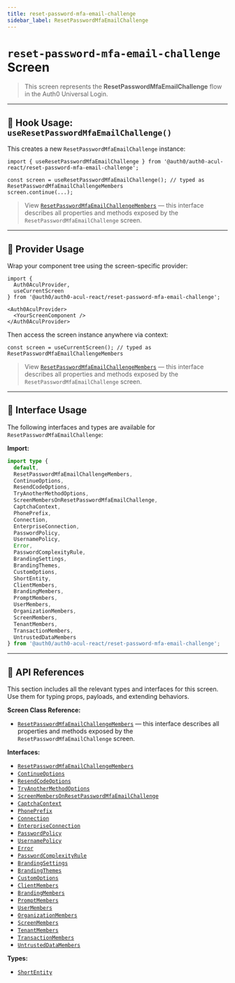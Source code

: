 ```yaml
---
title: reset-password-mfa-email-challenge
sidebar_label: ResetPasswordMfaEmailChallenge
---
```


# `reset-password-mfa-email-challenge` Screen

> This screen represents the **ResetPasswordMfaEmailChallenge** flow in the Auth0 Universal Login.

---

## 🔹 Hook Usage: `useResetPasswordMfaEmailChallenge()`

This creates a new `ResetPasswordMfaEmailChallenge` instance:

```tsx
import { useResetPasswordMfaEmailChallenge } from '@auth0/auth0-acul-react/reset-password-mfa-email-challenge';

const screen = useResetPasswordMfaEmailChallenge(); // typed as ResetPasswordMfaEmailChallengeMembers
screen.continue(...);
```

> View [`ResetPasswordMfaEmailChallengeMembers`](https://auth0.github.io/universal-login/interfaces/Classes.ResetPasswordMfaEmailChallengeMembers.html) — this interface describes all properties and methods exposed by the `ResetPasswordMfaEmailChallenge` screen.

---

## 🔹 Provider Usage

Wrap your component tree using the screen-specific provider:

```tsx
import {
  Auth0AculProvider,
  useCurrentScreen
} from '@auth0/auth0-acul-react/reset-password-mfa-email-challenge';

<Auth0AculProvider>
  <YourScreenComponent />
</Auth0AculProvider>
```

Then access the screen instance anywhere via context:

```tsx
const screen = useCurrentScreen(); // typed as ResetPasswordMfaEmailChallengeMembers
```

> View [`ResetPasswordMfaEmailChallengeMembers`](https://auth0.github.io/universal-login/interfaces/Classes.ResetPasswordMfaEmailChallengeMembers.html) — this interface describes all properties and methods exposed by the `ResetPasswordMfaEmailChallenge` screen.

---

## 🔹 Interface Usage

The following interfaces and types are available for `ResetPasswordMfaEmailChallenge`:

**Import:**

```ts
import type {
  default,
  ResetPasswordMfaEmailChallengeMembers,
  ContinueOptions,
  ResendCodeOptions,
  TryAnotherMethodOptions,
  ScreenMembersOnResetPasswordMfaEmailChallenge,
  CaptchaContext,
  PhonePrefix,
  Connection,
  EnterpriseConnection,
  PasswordPolicy,
  UsernamePolicy,
  Error,
  PasswordComplexityRule,
  BrandingSettings,
  BrandingThemes,
  CustomOptions,
  ShortEntity,
  ClientMembers,
  BrandingMembers,
  PromptMembers,
  UserMembers,
  OrganizationMembers,
  ScreenMembers,
  TenantMembers,
  TransactionMembers,
  UntrustedDataMembers
} from '@auth0/auth0-acul-react/reset-password-mfa-email-challenge';
```

---

## 🔸 API References

This section includes all the relevant types and interfaces for this screen. Use them for typing props, payloads, and extending behaviors.

**Screen Class Reference:**  
- [`ResetPasswordMfaEmailChallengeMembers`](https://auth0.github.io/universal-login/interfaces/Classes.ResetPasswordMfaEmailChallengeMembers.html) — this interface describes all properties and methods exposed by the `ResetPasswordMfaEmailChallenge` screen.

**Interfaces:**
- [`ResetPasswordMfaEmailChallengeMembers`](https://auth0.github.io/universal-login/interfaces/Classes.ResetPasswordMfaEmailChallengeMembers.html)
- [`ContinueOptions`](https://auth0.github.io/universal-login/interfaces/Classes.ContinueOptions.html)
- [`ResendCodeOptions`](https://auth0.github.io/universal-login/interfaces/Classes.ResendCodeOptions.html)
- [`TryAnotherMethodOptions`](https://auth0.github.io/universal-login/interfaces/Classes.TryAnotherMethodOptions.html)
- [`ScreenMembersOnResetPasswordMfaEmailChallenge`](https://auth0.github.io/universal-login/interfaces/Classes.ScreenMembersOnResetPasswordMfaEmailChallenge.html)
- [`CaptchaContext`](https://auth0.github.io/universal-login/interfaces/Classes.CaptchaContext.html)
- [`PhonePrefix`](https://auth0.github.io/universal-login/interfaces/Classes.PhonePrefix.html)
- [`Connection`](https://auth0.github.io/universal-login/interfaces/Classes.Connection.html)
- [`EnterpriseConnection`](https://auth0.github.io/universal-login/interfaces/Classes.EnterpriseConnection.html)
- [`PasswordPolicy`](https://auth0.github.io/universal-login/interfaces/Classes.PasswordPolicy.html)
- [`UsernamePolicy`](https://auth0.github.io/universal-login/interfaces/Classes.UsernamePolicy.html)
- [`Error`](https://auth0.github.io/universal-login/interfaces/Classes.Error.html)
- [`PasswordComplexityRule`](https://auth0.github.io/universal-login/interfaces/Classes.PasswordComplexityRule.html)
- [`BrandingSettings`](https://auth0.github.io/universal-login/interfaces/Classes.BrandingSettings.html)
- [`BrandingThemes`](https://auth0.github.io/universal-login/interfaces/Classes.BrandingThemes.html)
- [`CustomOptions`](https://auth0.github.io/universal-login/interfaces/Classes.CustomOptions.html)
- [`ClientMembers`](https://auth0.github.io/universal-login/interfaces/Classes.ClientMembers.html)
- [`BrandingMembers`](https://auth0.github.io/universal-login/interfaces/Classes.BrandingMembers.html)
- [`PromptMembers`](https://auth0.github.io/universal-login/interfaces/Classes.PromptMembers.html)
- [`UserMembers`](https://auth0.github.io/universal-login/interfaces/Classes.UserMembers.html)
- [`OrganizationMembers`](https://auth0.github.io/universal-login/interfaces/Classes.OrganizationMembers.html)
- [`ScreenMembers`](https://auth0.github.io/universal-login/interfaces/Classes.ScreenMembers.html)
- [`TenantMembers`](https://auth0.github.io/universal-login/interfaces/Classes.TenantMembers.html)
- [`TransactionMembers`](https://auth0.github.io/universal-login/interfaces/Classes.TransactionMembers.html)
- [`UntrustedDataMembers`](https://auth0.github.io/universal-login/interfaces/Classes.UntrustedDataMembers.html)


**Types:**
- [`ShortEntity`](https://auth0.github.io/universal-login/types/Classes.ShortEntity.html)
